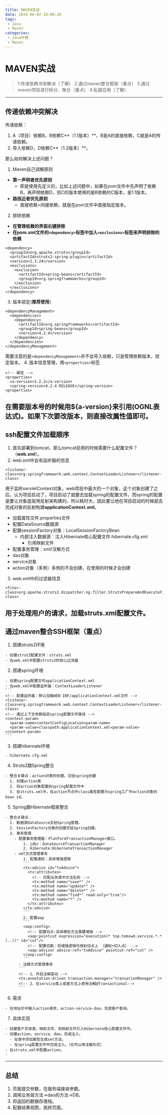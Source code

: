 ```yaml
---
title: MAVEN实战
data: 2019-06-07 ‏‎‏‎18:00:28
tags: 
 - Java
 - Maven
categories:
 - Java环境
 - Maven
---
```


# MAVEN实战

> 1.传递依赖冲突解决（了解）
> 2.通过maven整合框架（重点）
> 3.通过maven项目进行拆分、聚合（重点）
> 4.私服应用（了解）
---
## 传递依赖冲突解决
传递依赖：
1. A（项目）依赖B，B依赖C**（1.1版本）**，B是A的直接依赖，C就是A的传递依赖。
2. 导入依赖D，D依赖C**（1.2版本）**。

那么如何解决上述问题？
1. Maven自己调解原则
  - **第一声明者优先原则**
    - 即是使用先定义的，比如上述问题中，如果在pom文件中先声明了依赖B，再声明依赖D，则C的版本使用的是B依赖的C版本，是1.1版本。
  - **路径近者优先原则**
    - 直接依赖>间接依赖，就是在pom文件中直接指定版本。
2. 排除依赖
  - **在管理依赖的界面右键排除**
  - **在pom.xml文件的`<dependency>`标签中加入`<exclusions>`标签来声明排除的依赖**
  ```
  <dependency>
    <groupId>org.apache.struts</groupId>
    <artifactId>struts2-spring-plugin</artifactId>
    <version>2.3.24</version>
    <exclusions>
      <exclusion>
        <artifactId>spring-beans</artifactId>
        <groupId>org.springframeworks</groupId>
      </exclusion>
    </exclusions>
  </dependency>
  ```
3. 版本锁定(**推荐使用**)
```
<dependencyManagement>
  <dependencies>
    <dependency>
      <artifactId>org.springframeworks</artifactId>
      <groupId>spring-beans</groupId>
      <version>4.2.4</version>
    </dependency>
  </dependencies>
</dependencyManagement>
```
需要注意的是`<dependencyManagement>`并不会导入依赖，只是管理依赖版本，锁定版本。
4. 版本信息管理，用`<properties>`标签
```
<!-- 属性 -->
<properties>
  <a-version>1.2.2</a-version>
  <spring-version>4.2.4.RELEASE</spring-version>
<properties>
```
在需要版本号的时候用${a-version}来引用(OGNL表达式)。如果下次要改版本，则直接改属性值即可。
---
## ssh配置文件加载顺序
1. 首先部署到tomcat，那么tomcat启用的时候需要什么配置文件？（**web.xml**）。
2. web.xml中会有监听器的信息
```
<listener-class>org.springframework.web.context.ContextLoaderListener</listener-class>
```
用于监听servletContext对象，web项目中最大的一个对象，这个对象创建了之后，认为项目启动了，项目启动了就要去加载spring的配置文件，而spring的配置是要让对象底层用反射来构建的，所以耗时大，因此要让他在项目启动的时候就去完成对象的反射构建**applicationContext.xml**。
  - 加载属性文件.properties文件
  - 配置DataSource数据源
  - 配置sessionFactory对象：LocalSessionFactoryBean
    - 内部注入数据源：注入Hibernate核心配置文件:hibernate.cfg.xml
      - 引用映射文件
  - 配置事务管理：xml/注解方式
  - dao对象
  - service对象
  - action对象（多例）多例的不会创建，在使用的时候才会创建
3. web.xml中的过滤器信息
```
<fiter-class>org.apache.struts2.dispatcher.ng.filter.StrutsPrepareAndExecuteFilter</fiter-class>
```
用于处理用户的请求，加载struts.xml配置文件。
---
## 通过maven整合SSH框架（重点）
  1. 搭建struts2环境

    - 创建strut2配置文件：struts.xml
    - 在web.xml中配置struts2的核心过滤器
  2. 搭建spring环境

    - 创建spring配置文件applicationContext.xml
    - 在web.xml中配置监听器：ContextLoaderListener
    ```
    <!-- 配置监听器：默认加载WEB-INF/applicationContext.xml文件 -->
    <listener-class>org.springframework.web.context.ContextLoaderListener</listener-class>
    <!-- 通过上下文参数指定spring配置文件路径 -->
    <context-param>
      <param-name>contextConfigLocation<param-name>
      <param-value>classpath:applicationContext.xml<param-value>
    </context-param>
    ```
  3. 搭建hibernate环境

    - hibernate.cfg.xml
  4. Struts2跟Spring整合

    - 整合关键点：action对象的创建，交给spring创建
      1. 创建action类
      2. 将action对象配置到spring配置文件中
      3. 在struts.xml中，在action节点中class属性配置为spring工厂中action对象的bean id。
  5. Spring跟Hibernate框架整合

    - 整合关键点：
      1. 数据源DataSource交给Spring管理。
      2. SessionFactory对象的创建交给Spring创建。
      3. 事务管理
        - 配置事务管理器：PlatFormTransactionManager接口。
            1. jdbc：DataSourceTransactionManager
            2. Hibernate:HibernateTransactionManager
        - xml方式管理事务
            1. 配置通知：具体增强逻辑
            ```
            <tx:advice id="txAdvice">
              <tx:attributes>
                <!-- 匹配业务类中方法名称 -->
                <tx:method name="save*" />
                <tx:method name="update*" />
                <tx:method name="delete*" />
                <tx:method name="find*" read-only="true"/>
                <tx:method name="*" />
              </tx:attributes>
            </tx:advice>
            ```
            2. 配置aop
            ```
            <aop:config>
              <!-- 配置切点:具体哪些方法需要增强 -->
              <aop:pointcut expression="execution(* top.tomxwd.service.*.*(..))" id="cut"/>
              <!-- 配置切面：将增强逻辑作用到切点上 （通知+切入点） -->
              <aop:advisor advice-ref="txAdvice" pointcut-ref="cut" />
            </aop:config>
            ```
          - 注解方式管理事务
          ```
          <!-- 1、开启注解驱动 -->
          <tx:annotation-driven transaction-manager="transationManager" />
          <!-- 2、在service类上或者方法上使用注解@Transactional-->
          ```
  6. 需求

    - 在地址栏中输入action请求，action-service-dao。完成客户查询。
  7. 具体实现

    - 创建客户实体类、映射文件、将映射文件引入Hibernate核心配置文件中。
    - 创建action、service、dao。完成注入。
      - 在类中添加属性生成set方法。
      - 在spring配置文件中完成注入。（也可以用注解形式）
    - 在struts.xml中配置action。
    -
---
## 总结
1. 页面提交参数，在服务端接收参数。
2. 调用业务层方法->dao的方法->DB。
3. 将返回的数据存值栈。
4. 配置结果视图，挑转页面。
